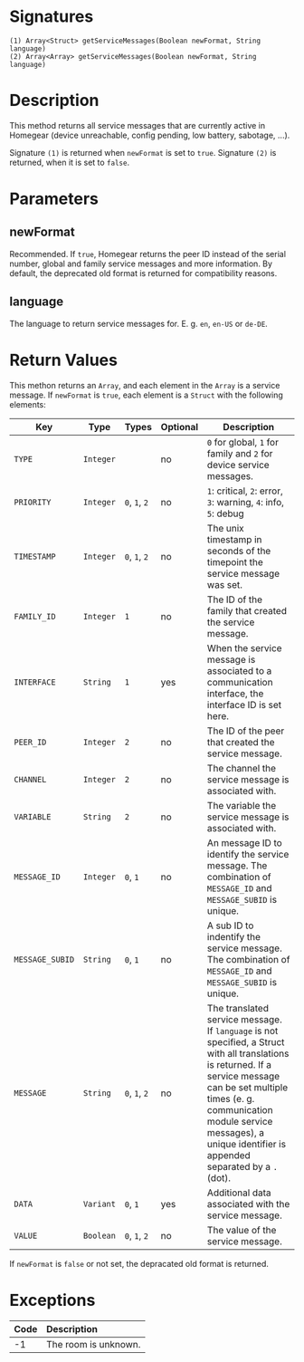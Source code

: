 <!---
{
    "category": "General",
    "name": "getServiceMessages",
    "shortDescription": "Returns all service messages"
}
--->

# Signatures

```
(1) Array<Struct> getServiceMessages(Boolean newFormat, String language)
(2) Array<Array> getServiceMessages(Boolean newFormat, String language)
```

# Description

This method returns all service messages that are currently active in Homegear (device unreachable, config pending, low battery, sabotage, ...).

Signature `(1)` is returned when `newFormat` is set to `true`. Signature `(2)` is returned, when it is set to `false`.

# Parameters

## newFormat

Recommended. If `true`, Homegear returns the peer ID instead of the serial number, global and family service messages and more information. By default, the deprecated old format is returned for compatibility reasons.

## language

The language to return service messages for. E. g. `en`, `en-US` or `de-DE`.

# Return Values

This methon returns an `Array`, and each element in the `Array` is a service message.
If `newFormat` is `true`, each element is a `Struct` with the following elements:

| Key             | Type      | Types         | Optional | Description                                                  |
| --------------- | --------- | ------------- | -------- | ------------------------------------------------------------ |
| `TYPE`          | `Integer` |               | no       | `0` for global, `1` for family and `2` for device service messages. |
| `PRIORITY`      | `Integer` | `0`, `1`, `2` | no       | `1`: critical, `2`: error, `3`: warning, `4`: info, `5`: debug |
| `TIMESTAMP`     | `Integer` | `0`, `1`, `2` | no       | The unix timestamp in seconds of the timepoint the service message was set. |
| `FAMILY_ID`     | `Integer` | `1`           | no       | The ID of the family that created the service message.       |
| `INTERFACE`     | `String`  | `1`           | yes      | When the service message is associated to a communication interface, the interface ID is set here. |
| `PEER_ID`       | `Integer` | `2`           | no       | The ID of the peer that created the service message.         |
| `CHANNEL`       | `Integer` | `2`           | no       | The channel the service message is associated with.          |
| `VARIABLE`      | `String`  | `2`           | no       | The variable the service message is associated with.         |
| `MESSAGE_ID`    | `Integer` | `0`, `1`      | no       | An message ID to identify the service message. The combination of `MESSAGE_ID` and `MESSAGE_SUBID` is unique. |
| `MESSAGE_SUBID` | `String`  | `0`, `1`      | no       | A sub ID to indentify the service message. The combination of `MESSAGE_ID` and `MESSAGE_SUBID` is unique. |
| `MESSAGE`       | `String`  | `0`, `1`, `2` | no       | The translated service message. If `language` is not specified, a Struct with all translations is returned. If a service message can be set multiple times (e. g. communication module service messages), a unique identifier is appended separated by a `.` (dot). |
| `DATA`          | `Variant` | `0`, `1`      | yes      | Additional data associated with the service message.         |
| `VALUE`         | `Boolean` | `0`, `1`, `2` | no       | The value of the service message.                            |

If `newFormat` is `false` or not set, the depracated old format is returned.

# Exceptions

| Code | Description          |
|:-----|:---------------------|
| -1   | The room is unknown. |
